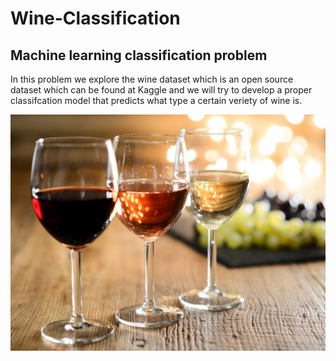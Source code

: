 # Wine-Classification
Machine learning classification problem 
---
In this problem we explore the wine dataset which is an open source dataset which can be found at Kaggle and we will try to develop a proper classifcation model that predicts what type a certain veriety of wine is.

![Wine image](https://github.com/Mbazlami/Wine-Classification/blob/main/wine-types-istock.jpg)


